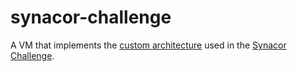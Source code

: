 # synacor-challenge

A VM that implements the [custom architecture](arch-spec) used in the [Synacor Challenge](https://challenge.synacor.com/).
